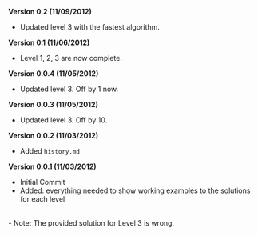 __Version 0.2 (11/09/2012)__<br/>
- Updated level 3 with the fastest algorithm.

__Version 0.1 (11/06/2012)__<br/>
- Level 1, 2, 3 are now complete.

__Version 0.0.4 (11/05/2012)__<br/>
- Updated level 3. Off by 1 now.

__Version 0.0.3 (11/05/2012)__<br/>
- Updated level 3. Off by 10.

__Version 0.0.2 (11/03/2012)__<br/>
- Added `history.md`<br/>

__Version 0.0.1 (11/03/2012)__<br/>
- Initial Commit<br/>
- Added: everything needed to show working examples to the solutions for each level<br/>
<br/>
- Note: The provided solution for Level 3 is wrong.<br/>
